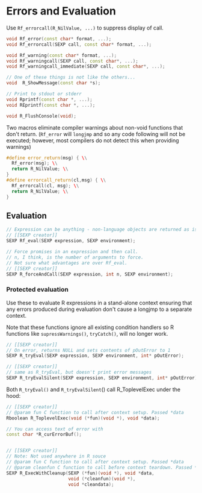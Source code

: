 # Errors and Evaluation

Use `Rf_errorcall(R_NilValue, ...)` to suppress display of call.

```cpp
void Rf_error(const char* format, ...);
void Rf_errorcall(SEXP call, const char* format, ...);

void Rf_warning(const char* format, ...);
void Rf_warningcall(SEXP call, const char*, ...);
void Rf_warningcall_immediate(SEXP call, const char*, ...);

// One of these things is not like the others...
void  R_ShowMessage(const char *s);

// Print to stdout or stderr
void Rprintf(const char *, ...);
void REprintf(const char *, ...);

void R_FlushConsole(void);
```

Two macros eliminate compiler warnings about non-void functions that don't return.
(`Rf_error` will `longjmp` and so any code following will not be executed; however,
most compilers do not detect this when providing warnings)

```cpp
#define error_return(msg) { \\
  Rf_error(msg); \\
  return R_NilValue; \\
}
#define errorcall_return(cl,msg) { \\
  Rf_errorcall(cl, msg); \\
  return R_NilValue; \\
}
```

## Evaluation

```cpp
// Expression can be anything - non-language objects are returned as is.
// [[SEXP creator]]
SEXP Rf_eval(SEXP expression, SEXP environment);

// Force promises in an expression and then call.
// n, I think, is the number of arguments to force.
// Not sure what advantages are over Rf_eval.
// [[SEXP creator]]
SEXP R_forceAndCall(SEXP expression, int n, SEXP environment);
```

### Protected evaluation

Use these to evaluate R expressions in a stand-alone context ensuring that any errors produced during evaluation don't cause a longjmp to a separate context.

Note that these functions ignore all existing condition handlers so R functions like `supressWarnings()`, `tryCatch()`, will no longer work.

```cpp
// [[SEXP creator]]
// On error, returns NULL and sets contents of pOutError to 1
SEXP R_tryEval(SEXP expression, SEXP environment, int* pOutError);

// [[SEXP creator]]
// same as R_tryEval, but doesn't print error messages
SEXP R_tryEvalSilent(SEXP expression, SEXP environment, int* pOutError);
```

Both `R_tryEval()` and `R_tryEvalSilent`() call R_ToplevelExec under the hood:

```cpp
// [[SEXP creator]]
// @param fun C function to call after context setup. Passed *data
Rboolean R_ToplevelExec(void (*fun)(void *), void *data);
```


```cpp
// You can access text of error with
const char *R_curErrorBuf();


// [[SEXP creator]]
// Note: Not used anywhere in R souce
// @param fun C function to call after context setup. Passed *data
// @param cleanfun C function to call before context teardown. Passed *data
SEXP R_ExecWithCleanup(SEXP (*fun)(void *), void *data,
                       void (*cleanfun)(void *), 
                       void *cleandata);
```
